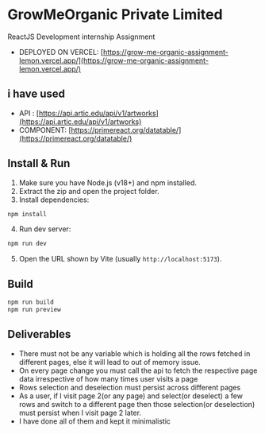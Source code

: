 # GrowMeOrganic Private Limited
ReactJS Development internship Assignment

- DEPLOYED ON VERCEL: [https://grow-me-organic-assignment-lemon.vercel.app/](https://grow-me-organic-assignment-lemon.vercel.app/)

## i have used
- API : [https://api.artic.edu/api/v1/artworks](https://api.artic.edu/api/v1/artworks)
- COMPONENT: [https://primereact.org/datatable/](https://primereact.org/datatable/)

## Install & Run

1. Make sure you have Node.js (v18+) and npm installed.
2. Extract the zip and open the project folder.
3. Install dependencies:
```bash
npm install
```
4. Run dev server:
```bash
npm run dev
```
5. Open the URL shown by Vite (usually `http://localhost:5173`).

## Build
```bash
npm run build
npm run preview
```

## Deliverables
- There must not be any variable which is holding all the rows fetched in different pages, else it will lead to out of memory issue.
- On every page change you must call the api to fetch the respective page data irrespective of how many times user visits a page
- Rows selection and deselection must persist across different pages
- As a user, if I visit page 2(or any page) and select(or deselect) a few rows and switch to a different page then those selection(or deselection) must persist when I visit page 2 later.
- I have done all of them and kept it minimalistic

